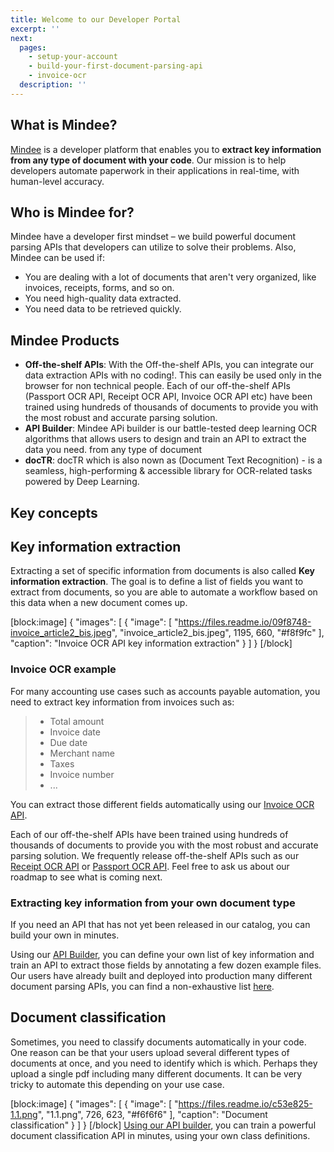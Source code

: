 ```yaml
---
title: Welcome to our Developer Portal
excerpt: ''
next:
  pages:
    - setup-your-account
    - build-your-first-document-parsing-api
    - invoice-ocr
  description: ''
---
```


## What is Mindee?

[Mindee](https://mindee.com) is a developer platform that enables you to **extract key information from any type of document with your code**. Our mission is to help developers automate paperwork in their applications in real-time, with human-level accuracy.

## Who is Mindee for?
Mindee have a developer first mindset – we build powerful document parsing APIs that developers can utilize to solve their problems. Also, Mindee can be used if: 

- You are dealing with a lot of documents that aren't very organized, like invoices, receipts, forms, and so on.
- You need high-quality data extracted.
- You need data to be retrieved quickly. 

## Mindee Products

- **Off-the-shelf APIs**: With the Off-the-shelf APIs, you can integrate our data extraction APIs with no coding!. This can easily be used only in the browser for non technical people. Each of our off-the-shelf APIs (Passport OCR API, Receipt OCR API, Invoice OCR API etc) have been trained using hundreds of thousands of documents to provide you with the most robust and accurate parsing solution.
- **API Builder**: Mindee APi builder is our battle-tested deep learning OCR algorithms that allows users to design and train an API  to extract the data you need. from any type of document
- **docTR**: docTR which is also nown as (Document Text Recognition) - is a seamless, high-performing & accessible library for OCR-related tasks powered by Deep Learning.

## Key concepts

## Key information extraction

Extracting a set of specific information from documents is also called **Key information extraction**. The goal is to define a list of fields you want to extract from documents, so you are able to automate a workflow based on this data when a new document comes up.


[block:image]
{
  "images": [
    {
      "image": [
        "https://files.readme.io/09f8748-invoice_article2_bis.jpeg",
        "invoice_article2_bis.jpeg",
        1195,
        660,
        "#f8f9fc"
      ],
      "caption": "Invoice OCR API key information extraction"
    }
  ]
}
[/block]
### Invoice OCR example

For many accounting use cases such as accounts payable automation, you need to extract key information from invoices such as:
> * Total amount
> * Invoice date
> * Due date
> * Merchant name
> * Taxes
> * Invoice number
> * ...

You can extract those different fields automatically using our [Invoice OCR API](doc:invoice-ocr).

Each of our off-the-shelf APIs have been trained using hundreds of thousands of documents to provide you with the most robust and accurate parsing solution. We frequently release off-the-shelf APIs such as our [Receipt OCR API](doc:receipt-ocr) or [Passport OCR API](doc:passport-ocr). Feel free to ask us about our roadmap to see what is coming next.

### Extracting key information from your own document type

If you need an API that has not yet been released in our catalog, you can build your own in minutes.

Using our [API Builder](https://developers.mindee.com/docs/build-your-first-document-parsing-api), you can define your own list of key information and train an API to extract those fields by annotating a few dozen example files. Our users have already built and deployed into production many different document parsing APIs, you can find a non-exhaustive list [here](https://developers.mindee.com/docs/use-cases).


## Document classification

Sometimes, you need to classify documents automatically in your code. One reason can be that your users upload several different types of documents at once, and you need to identify which is which. Perhaps they upload a single pdf including many different documents. It can be very tricky to automate this depending on your use case.


[block:image]
{
  "images": [
    {
      "image": [
        "https://files.readme.io/c53e825-1.1.png",
        "1.1.png",
        726,
        623,
        "#f6f6f6"
      ],
      "caption": "Document classification"
    }
  ]
}
[/block]
[Using our API builder](doc:document-classification), you can train a powerful document classification API in minutes, using your own class definitions.
